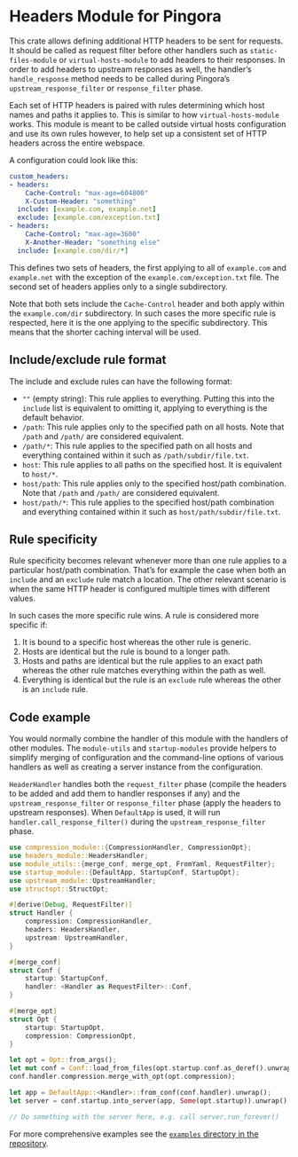 # Headers Module for Pingora

This crate allows defining additional HTTP headers to be sent for requests. It should be called
as request filter before other handlers such as `static-files-module` or `virtual-hosts-module`
to add headers to their responses. In order to add headers to upstream responses as well, the
handler’s `handle_response` method needs to be called during Pingora’s
`upstream_response_filter` or `response_filter` phase.

Each set of HTTP headers is paired with rules determining which host names and paths it applies
to. This is similar to how `virtual-hosts-module` works. This module is meant to be called
outside virtual hosts configuration and use its own rules however, to help set up a consistent
set of HTTP headers across the entire webspace.

A configuration could look like this:

```yaml
custom_headers:
- headers:
    Cache-Control: "max-age=604800"
    X-Custom-Header: "something"
  include: [example.com, example.net]
  exclude: [example.com/exception.txt]
- headers:
    Cache-Control: "max-age=3600"
    X-Another-Header: "something else"
  include: [example.com/dir/*]
```

This defines two sets of headers, the first applying to all of `example.com` and `example.net`
with the exception of the `example.com/exception.txt` file. The second set of headers applies
only to a single subdirectory.

Note that both sets include the `Cache-Control` header and both apply within the
`example.com/dir` subdirectory. In such cases the more specific rule is respected, here it is
the one applying to the specific subdirectory. This means that the shorter caching interval
will be used.

## Include/exclude rule format

The include and exclude rules can have the following format:

* `""` (empty string): This rule applies to everything. Putting this into the `include` list is
  equivalent to omitting it, applying to everything is the default behavior.
* `/path`: This rule applies only to the specified path on all hosts. Note that `/path` and
  `/path/` are considered equivalent.
* `/path/*`: This rule applies to the specified path on all hosts and everything contained
  within it such as `/path/subdir/file.txt`.
* `host`: This rule applies to all paths on the specified host. It is equivalent to `host/*`.
* `host/path`: This rule applies only to the specified host/path combination. Note that `/path`
  and `/path/` are considered equivalent.
* `host/path/*`: This rule applies to the specified host/path combination and everything
  contained within it such as `host/path/subdir/file.txt`.

## Rule specificity

Rule specificity becomes relevant whenever more than one rule applies to a particular host/path
combination. That’s for example the case when both an `include` and an `exclude` rule match a
location. The other relevant scenario is when the same HTTP header is configured multiple times
with different values.

In such cases the more specific rule wins. A rule is considered more specific if:

1. It is bound to a specific host whereas the other rule is generic.
2. Hosts are identical but the rule is bound to a longer path.
3. Hosts and paths are identical but the rule applies to an exact path whereas the other rule
   matches everything within the path as well.
4. Everything is identical but the rule is an `exclude` rule whereas the other is an `include`
   rule.

## Code example

You would normally combine the handler of this module with the handlers of other modules. The
`module-utils` and `startup-modules` provide helpers to simplify merging of configuration and
the command-line options of various handlers as well as creating a server instance from the
configuration.

`HeaderHandler` handles both the `request_filter` phase (compile the headers to be added and
add them to handler responses if any) and the `upstream_response_filter` or `response_filter`
phase (apply the headers to upstream responses). When `DefaultApp` is used, it will run
`handler.call_response_filter()` during the `upstream_response_filter` phase.

```rust
use compression_module::{CompressionHandler, CompressionOpt};
use headers_module::HeadersHandler;
use module_utils::{merge_conf, merge_opt, FromYaml, RequestFilter};
use startup_module::{DefaultApp, StartupConf, StartupOpt};
use upstream_module::UpstreamHandler;
use structopt::StructOpt;

#[derive(Debug, RequestFilter)]
struct Handler {
    compression: CompressionHandler,
    headers: HeadersHandler,
    upstream: UpstreamHandler,
}

#[merge_conf]
struct Conf {
    startup: StartupConf,
    handler: <Handler as RequestFilter>::Conf,
}

#[merge_opt]
struct Opt {
    startup: StartupOpt,
    compression: CompressionOpt,
}

let opt = Opt::from_args();
let mut conf = Conf::load_from_files(opt.startup.conf.as_deref().unwrap_or(&[])).unwrap();
conf.handler.compression.merge_with_opt(opt.compression);

let app = DefaultApp::<Handler>::from_conf(conf.handler).unwrap();
let server = conf.startup.into_server(app, Some(opt.startup)).unwrap();

// Do something with the server here, e.g. call server.run_forever()
```

For more comprehensive examples see the [`examples` directory in the repository](https://github.com/palant/pingora-utils/tree/main/examples).
